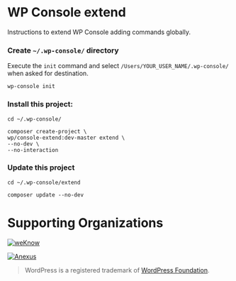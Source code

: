 # WP Console extend

Instructions to extend WP Console adding commands globally.

### Create `~/.wp-console/` directory
Execute the `init` command and select `/Users/YOUR_USER_NAME/.wp-console/` when asked for destination.
```
wp-console init
```

### Install this project:
```
cd ~/.wp-console/

composer create-project \
wp/console-extend:dev-master extend \
--no-dev \
--no-interaction
```

### Update this project
```
cd ~/.wp-console/extend

composer update --no-dev
```
# Supporting Organizations

[![weKnow](https://www.drupal.org/files/weKnow-logo_5.png)](http://weknowinc.com)

[![Anexus](https://www.drupal.org/files/anexus-logo.png)](http://www.anexusit.com/)

> WordPress is a registered trademark of [WordPress Foundation](http://wordpressfoundation.org/2010/trademark/).

